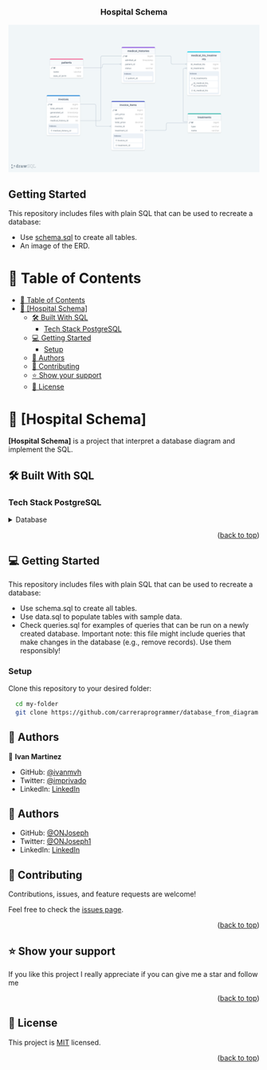 <div align="center">
  <h3><b>Hospital Schema</b></h3>
</div>

<img src="schema.png" alt="schema" height="auto" />
<br/>

## Getting Started

This repository includes files with plain SQL that can be used to recreate a database:

- Use [schema.sql](./schema.sql) to create all tables.
- An image of the ERD.

<a name="readme-top"></a>


# 📗 Table of Contents

- [📗 Table of Contents](#-table-of-contents)
- [📖 \[Hospital Schema\] ](#-hospital-schema-)
  - [🛠 Built With SQL](#-built-with-sql)
    - [Tech Stack PostgreSQL](#tech-stack-postgresql)
  - [💻 Getting Started ](#-getting-started-)
    - [Setup](#setup)
  - [👥 Authors ](#-authors-)
  - [🤝 Contributing ](#-contributing-)
  - [⭐️ Show your support ](#️-show-your-support-)
  - [📝 License ](#-license-)

# 📖 [Hospital Schema] <a name="about-project"></a>

**[Hospital Schema]** is a project that interpret a database diagram and implement the SQL.

## 🛠 Built With <a name="built-with">SQL</a>

### Tech Stack <a name="tech-stack">PostgreSQL</a>

<details>
<summary>Database</summary>
  <ul>
    <li><a href="https://www.postgresql.org/">PostgreSQL</a></li>
  </ul>
</details>


<p align="right">(<a href="#readme-top">back to top</a>)</p>

## 💻 Getting Started <a name="getting-started"></a>

This repository includes files with plain SQL that can be used to recreate a database:

- Use schema.sql to create all tables.
- Use data.sql to populate tables with sample data.
- Check queries.sql for examples of queries that can be run on a newly created database. Important note: this file might include queries that make changes in the database (e.g., remove records). Use them responsibly!


### Setup

Clone this repository to your desired folder:


```sh
  cd my-folder
  git clone https://github.com/carreraprogrammer/database_from_diagram.git
```

## 👥 Authors <a name="authors"></a>

👤 **Ivan Martinez**

- GitHub: [@ivanmvh](https://github.com/ivanmvh)
- Twitter: [@imprivado](https://twitter.com/imprivado)
- LinkedIn: [LinkedIn](https://www.linkedin.com/in/ivan-martinez-von-halle/)

## 👥 Authors <a name="Joseph Ogbole"></a>

- GitHub: [@ONJoseph](https://github.com/ONJoseph)
- Twitter: [@ONJoseph1](https://twitter.com/ONJoseph1)
- LinkedIn: [LinkedIn](https://www.linkedin.com/in/o-n-joseph-ba8425147/)


## 🤝 Contributing <a name="contributing"></a>

Contributions, issues, and feature requests are welcome!

Feel free to check the [issues page](https://github.com/carreraprogrammer/database_from_diagram/issues).

<p align="right">(<a href="#readme-top">back to top</a>)</p>

## ⭐️ Show your support <a name="support"></a>


If you like this project I really appreciate if you can give me a star and follow me

<p align="right">(<a href="#readme-top">back to top</a>)</p>

## 📝 License <a name="license"></a>

This project is [MIT](./LICENSE) licensed.

<p align="right">(<a href="#readme-top">back to top</a>)</p>
